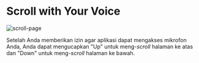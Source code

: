 # Scroll with Your Voice

![scroll-page](scroll-page.gif)

Setelah Anda memberikan izin agar aplikasi dapat mengakses mikrofon Anda, Anda dapat mengucapkan "Up" untuk meng-*scroll* halaman ke atas dan "Down" untuk meng-*scroll* halaman ke bawah.